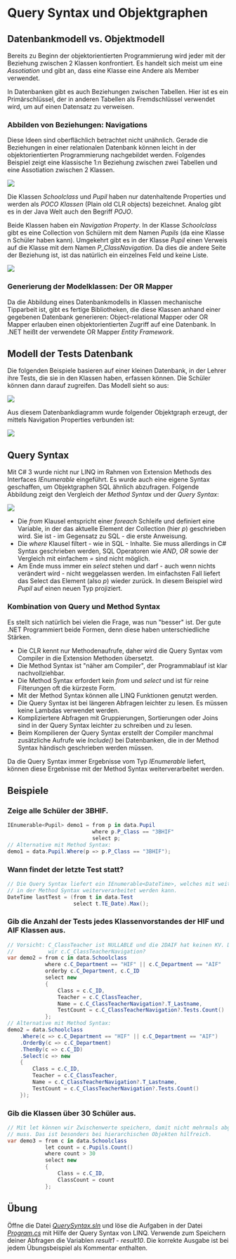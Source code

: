 # Query Syntax und Objektgraphen

## Datenbankmodell vs. Objektmodell
Bereits zu Beginn der objektorientierten Programmierung wird jeder mit der Beziehung zwischen 2 
Klassen konfrontiert. Es handelt sich meist um eine *Assotiation* und gibt an, dass eine Klasse
eine Andere als Member verwendet.

In Datenbanken gibt es auch Beziehungen zwischen Tabellen. Hier ist es ein Primärschlüssel, der
in anderen Tabellen als Fremdschlüssel verwendet wird, um auf einen Datensatz zu verweisen.

### Abbilden von Beziehungen: Navigations
Diese Ideen sind oberflächlich betrachtet nicht unähnlich. Gerade die Beziehungen in einer relationalen
Datenbank können leicht in der objektorientierten Programmierung nachgebildet werden. Folgendes
Beispiel zeigt eine klassische 1:n Beziehung zwischen zwei Tabellen und eine Assotiation zwischen
2 Klassen.

![](er_vs_class.png)

Die Klassen *Schoolclass* und *Pupil* haben nur datenhaltende Properties und werden als *POCO Klassen* 
(Plain old CLR objects) bezeichnet. Analog gibt es in der Java Welt auch den Begriff *POJO*.

Beide Klassen haben ein *Navigation Property*. In der Klasse *Schoolclass* gibt es eine Collection von
Schülern mit dem Namen *Pupils* (da eine Klasse n Schüler haben kann). Umgekehrt gibt es in der Klasse
*Pupil* einen Verweis auf die Klasse mit dem Namen *P_ClassNavigation*. Da dies die andere Seite der
Beziehung ist, ist das natürlich ein einzelnes Feld und keine Liste.

![](navigations.png)


### Generierung der Modelklassen: Der OR Mapper
Da die Abbildung eines Datenbankmodells in Klassen mechanische Tipparbeit ist, gibt es fertige
Bibliotheken, die diese Klassen anhand einer gegebenen Datenbank generieren: Object-relational Mapper
oder OR Mapper erlauben einen objektorientierten Zugriff auf eine Datenbank. In .NET heißt
der verwendete OR Mapper *Entity Framework*.

## Modell der Tests Datenbank
Die folgenden Beispiele basieren auf einer kleinen Datenbank, in der Lehrer ihre Tests, die sie in
den Klassen haben, erfassen können. Die Schüler können dann darauf zugreifen. Das Modell sieht so
aus:

![](er_diagram.png)

Aus diesem Datenbankdiagramm wurde folgender Objektgraph erzeugt, der mittels Navigation Properties
verbunden ist:

![](classdiagram.png)

## Query Syntax
Mit C# 3 wurde nicht nur LINQ im Rahmen von Extension Methods des Interfaces *IEnumerable* eingeführt.
Es wurde auch eine eigene Syntax geschaffen, um Objektgraphen SQL ähnlich abzufragen. Folgende
Abbildung zeigt den Vergleich der *Method Syntax* und der *Query Syntax*:

![](method_vs_query.png)

- Die *from* Klausel entspricht einer *foreach* Schleife und definiert eine Variable, in der das
  aktuelle Element der Collection (hier *p*) geschrieben wird. Sie ist - im Gegensatz zu SQL - die erste Anweisung.
- Die *where* Klausel filtert - wie in SQL - Inhalte. Sie muss allerdings in C# Syntax geschrieben
  werden, SQL Operatoren wie *AND*, *OR* sowie der Vergleich mit einfachem *=* sind nicht möglich.
- Am Ende muss immer ein *select* stehen und darf - auch wenn nichts verändert wird - nicht 
  weggelassen werden. Im einfachsten Fall liefert das Select das Element (also *p*)
  wieder zurück. In diesem Beispiel wird *Pupil* auf einen neuen Typ projiziert.

### Kombination von Query und Method Syntax
Es stellt sich natürlich bei vielen die Frage, was nun "besser" ist. Der gute .NET Programmiert
beide Formen, denn diese haben unterschiedliche Stärken.

- Die CLR kennt nur Methodenaufrufe, daher wird die Query Syntax vom Compiler in die
  Extension Methoden übersetzt.
- Die Method Syntax ist "näher am Compiler", der Programmablauf ist klar nachvollziehbar.
- Die Method Syntax erfordert kein *from* und *select* und ist für reine Filterungen oft die kürzeste Form.
- Mit der Method Syntax können alle LINQ Funktionen genutzt werden.
- Die Query Syntax ist bei längeren Abfragen leichter zu lesen. Es müssen keine Lambdas verwendet
  werden.
- Kompliziertere Abfragen mit Gruppierungen, Sortierungen oder Joins sind in der Query Syntax
  leichter zu schreiben und zu lesen.
- Beim Kompilieren der Query Syntax erstellt der Compiler manchmal zusätzliche Aufrufe wie
  *Include()* bei Datenbanken, die in der Method Syntax händisch geschrieben werden müssen.

Da die Query Syntax immer Ergebnisse vom Typ *IEnumerable* liefert, können diese Ergebnisse mit
der Method Syntax weiterverarbeitet werden.

## Beispiele
### Zeige alle Schüler der 3BHIF.
```c#
IEnumerable<Pupil> demo1 = from p in data.Pupil
                           where p.P_Class == "3BHIF"
                           select p;
// Alternative mit Method Syntax:
demo1 = data.Pupil.Where(p => p.P_Class == "3BHIF");
```

### Wann findet der letzte Test statt?
```c#
// Die Query Syntax liefert ein IEnumerable<DateTime>, welches mit weiteren Methoden
// in der Method Syntax weiterverarbeitet werden kann.
DateTime lastTest = (from t in data.Test
                     select t.TE_Date).Max();
```

### Gib die Anzahl der Tests jedes Klassenvorstandes der HIF und AIF Klassen aus.
```c#
// Vorsicht: C_ClassTeacher ist NULLABLE und die 2DAIF hat keinen KV. Daher verwenden
//           wir c.C_ClassTeacherNavigation?
var demo2 = from c in data.Schoolclass
            where c.C_Department == "HIF" || c.C_Department == "AIF"
            orderby c.C_Department, c.C_ID
            select new
            {
                Class = c.C_ID,
                Teacher = c.C_ClassTeacher,
                Name = c.C_ClassTeacherNavigation?.T_Lastname,
                TestCount = c.C_ClassTeacherNavigation?.Tests.Count()
            };
// Alternative mit Method Syntax:
demo2 = data.Schoolclass
    .Where(c => c.C_Department == "HIF" || c.C_Department == "AIF")
    .OrderBy(c => c.C_Department)
    .ThenBy(c => c.C_ID)
    .Select(c => new
    {
        Class = c.C_ID,
        Teacher = c.C_ClassTeacher,
        Name = c.C_ClassTeacherNavigation?.T_Lastname,
        TestCount = c.C_ClassTeacherNavigation?.Tests.Count()
    });
```

### Gib die Klassen über 30 Schüler aus.
```c#
// Mit let können wir Zwischenwerte speichern, damit nicht mehrmals abgefragt werden 
// muss. Das ist besonders bei hierarchischen Objekten hilfreich.
var demo3 = from c in data.Schoolclass
            let count = c.Pupils.Count()
            where count > 30
            select new
            {
                Class = c.C_ID,
                ClassCount = count
            };
```

## Übung
Öffne die Datei *[QuerySyntax.sln](QuerySyntax.sln)* und löse die Aufgaben in der Datei *[Program.cs](Program.cs)* mit Hilfe der 
Query Syntax von LINQ. Verwende zum 
Speichern deiner Abfragen die Variablen *result1* - *result10*. Die korrekte Ausgabe ist bei jedem
Übungsbeispiel als Kommentar enthalten.
